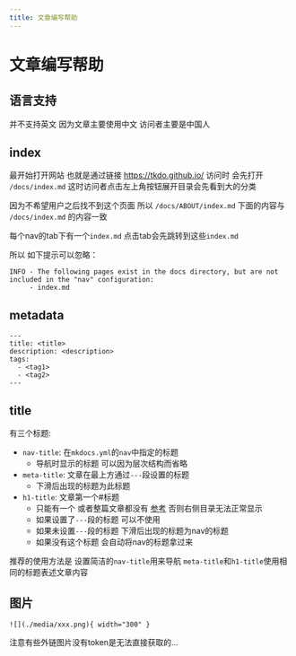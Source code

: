 ```yaml
---
title: 文章编写帮助
---
```


# 文章编写帮助

## 语言支持

并不支持英文 因为文章主要使用中文 访问者主要是中国人

## index

最开始打开网站 也就是通过链接 <https://tkdo.github.io/> 访问时 会先打开 `/docs/index.md` 这时访问者点击左上角按钮展开目录会先看到大的分类

因为不希望用户之后找不到这个页面 所以 `/docs/ABOUT/index.md` 下面的内容与 `/docs/index.md` 的内容一致

每个nav的tab下有一个`index.md` 点击tab会先跳转到这些`index.md`

所以 如下提示可以忽略：

```
INFO - The following pages exist in the docs directory, but are not included in the "nav" configuration:
     - index.md
```

## metadata

```
---
title: <title>
description: <description>
tags:
  - <tag1>
  - <tag2>
---
```

## title

有三个标题:

- `nav-title`: 在`mkdocs.yml`的`nav`中指定的标题
    - 导航时显示的标题 可以因为层次结构而省略
- `meta-title`: 文章在最上方通过`---`段设置的标题
    - 下滑后出现的标题为此标题
- `h1-title`: 文章第一个#标题
    - 只能有一个 或者整篇文章都没有 [参考](https://github.com/squidfunk/mkdocs-material/issues/818) 否则右侧目录无法正常显示
    - 如果设置了`---`段的标题 可以不使用 
    - 如果未设置`---`段的标题 下滑后出现的标题为nav的标题
    - 如果没有这个标题 会自动将nav的标题拿过来

推荐的使用方法是 设置简洁的`nav-title`用来导航 `meta-title`和`h1-title`使用相同的标题表述文章内容

## 图片

```
![](./media/xxx.png){ width="300" }
```

注意有些外链图片没有token是无法直接获取的...
